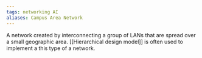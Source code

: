 ```yaml
---
tags: networking AI 
aliases: Campus Area Network
---
```

A network created by interconnecting a group of LANs that are spread over a small geographic area.
[[Hierarchical design model]] is often used to implement a this type of a network.

